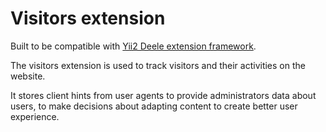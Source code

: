 # Visitors extension

Built to be compatible with [Yii2 Deele extension framework](https://github.com/deele/yii2-ext-framework).

The visitors extension is used to track visitors and their activities on the website.

It stores client hints from user agents to provide administrators data about users, to make decisions about adapting content to create better user experience.